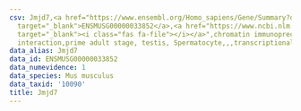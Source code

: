 ```yaml
---
csv: Jmjd7,<a href="https://www.ensembl.org/Homo_sapiens/Gene/Summary?db=core;g=ENSMUSG00000033852"
  target="_blank">ENSMUSG00000033852</a>,<a href="https://www.ncbi.nlm.nih.gov/pubmed/25450459"
  target="_blank"><i class="fas fa-file"></i></a>",chromatin immunoprecipitation assay,direct
  interaction,prime adult stage, testis, Spermatocyte,,,transcriptional regulation,
data_alias: Jmjd7
data_id: ENSMUSG00000033852
data_numevidence: 1
data_species: Mus musculus
data_taxid: '10090'
title: Jmjd7
---
```

